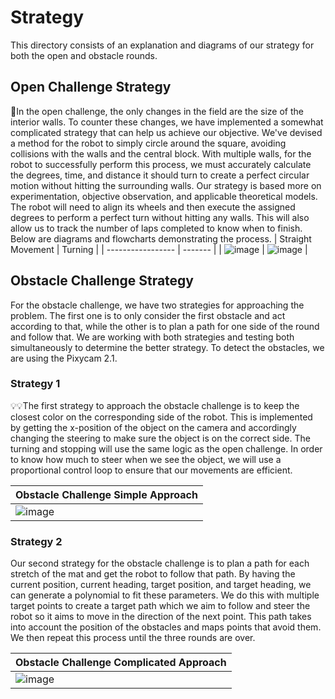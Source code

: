 Strategy
====

This directory consists of an explanation and diagrams of our strategy for both the open and obstacle rounds.

## Open Challenge Strategy

🥸In the open challenge, the only changes in the field are the size of the interior walls. To counter these changes, we have implemented a somewhat complicated strategy that can help us achieve our objective. We've devised a method for the robot to simply circle around the square, avoiding collisions with the walls and the central block. With multiple walls, for the robot to successfully perform this process, we must accurately calculate the degrees, time, and distance it should turn to create a perfect circular motion without hitting the surrounding walls. Our strategy is based more on experimentation, objective observation, and applicable theoretical models. The robot will need to align its wheels and then execute the assigned degrees to perform a perfect turn without hitting any walls. This will also allow us to track the number of laps completed to know when to finish. Below are diagrams and flowcharts demonstrating the process.
| Straight Movement | Turning |
| ----------------- | ------- |
| ![image](https://drive.google.com/uc?id=1sl-HCauvqxThJZm0eeGbrZbrhHrH50nJ) | ![image](https://drive.google.com/uc?id=1nIDDyOZn28JYcaWRNiBgwWf6LNt0vX17) |


## Obstacle Challenge Strategy

For the obstacle challenge, we have two strategies for approaching the problem. The first one is to only consider the first obstacle and act according to that, while the other is to plan a path for one side of the round and follow that. We are working with both strategies and testing both simultaneously to determine the better strategy. To detect the obstacles, we are using the Pixycam 2.1.

### Strategy 1

💡💡The first strategy to approach the obstacle challenge is to keep the closest color on the corresponding side of the robot. This is implemented by getting the x-position of the object on the camera and accordingly changing the steering to make sure the object is on the correct side. The turning and stopping will use the same logic as the open challenge. In order to know how much to steer when we see the object, we will use a proportional control loop to ensure that our movements are efficient.

| Obstacle Challenge Simple Approach |
| ---------------------------------- |
| ![image](https://drive.google.com/uc?id=18gsX1JlRYennzsx7GrNMAYbRCy7gM8yc) |

### Strategy 2

Our second strategy for the obstacle challenge is to plan a path for each stretch of the mat and get the robot to follow that path. By having the current position, current heading, target position, and target heading, we can generate a polynomial to fit these parameters. We do this with multiple target points to create a target path which we aim to follow and steer the robot so it aims to move in the direction of the next point. This path takes into account the position of the obstacles and maps points that avoid them. We then repeat this process until the three rounds are over. 

| Obstacle Challenge Complicated Approach |
| ---------------------------------- |
| ![image](https://drive.google.com/uc?id=1dFHU8QVgc9cSyHeG_vhY4EH8VAXhCVJk) |
